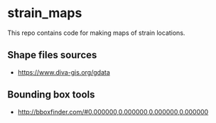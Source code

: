 # strain_maps
This repo contains code for making maps of strain locations. 

## Shape files sources
- https://www.diva-gis.org/gdata

## Bounding box tools
- http://bboxfinder.com/#0.000000,0.000000,0.000000,0.000000